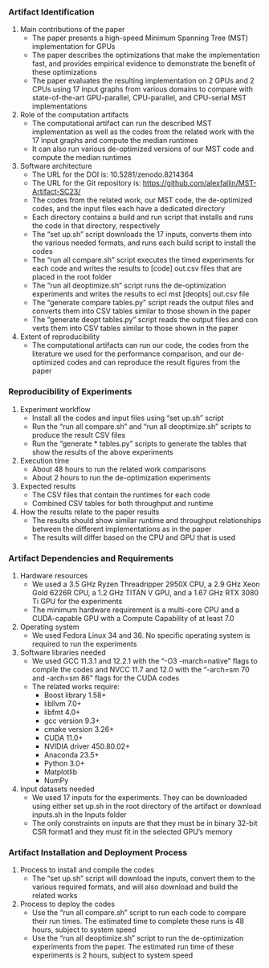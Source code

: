 ### Artifact Identification
1. Main contributions of the paper
    - The paper presents a high-speed Minimum Spanning Tree (MST) implementation for GPUs
    - The paper describes the optimizations that make the implementation fast, and provides empirical evidence to demonstrate the benefit of these optimizations
    - The paper evaluates the resulting implementation on 2 GPUs and 2 CPUs using 17 input graphs from various domains to compare with state-of-the-art GPU-parallel, CPU-parallel, and CPU-serial MST
    implementations
2. Role of the computation artifacts
    - The computational artifact can run the described MST implementation as well as the codes from the related work with the 17 input graphs and compute the median runtimes
    - It can also run various de-optimized versions of our MST code and compute the median runtimes
3. Software architecture
    - The URL for the DOI is: 10.5281/zenodo.8214364
    - The URL for the Git repository is: https://github.com/alexfallin/MST-Artifact-SC23/
    - The codes from the related work, our MST code, the de-optimized codes, and the input files each have a dedicated directory
    - Each directory contains a build and run script that installs and runs the code in that directory, respectively
    - The “set up.sh” script downloads the 17 inputs, converts them into the various needed formats, and runs each build script to install the codes
    - The “run all compare.sh” script executes the timed experiments for each code and writes the results to [code] out.csv files that are placed in the root folder
    - The “run all deoptimize.sh” script runs the de-optimization experiments and writes the results to ecl mst [deopts] out.csv file
    - The “generate compare tables.py” script reads the output files and converts them into CSV tables similar to those shown in the paper
    - The “generate deopt tables.py” script reads the output files and con verts them into CSV tables similar to those shown in the paper
4. Extent of reproducibility
    - The computational artifacts can run our code, the codes from the literature we used for the performance comparison, and our de-optimized codes and can reproduce the result figures from the paper
### Reproducibility of Experiments
1. Experiment workflow
    - Install all the codes and input files using “set up.sh” script
    - Run the “run all compare.sh” and “run all deoptimize.sh” scripts to produce the result CSV files
    - Run the “generate * tables.py” scripts to generate the tables that show the results of the above experiments
2. Execution time
    - About 48 hours to run the related work comparisons
    - About 2 hours to run the de-optimization experiments
3. Expected results
    - The CSV files that contain the runtimes for each code
    - Combined CSV tables for both throughput and runtime
4. How the results relate to the paper results
    - The results should show similar runtime and throughput relationships between the different implementations as in the paper
    - The results will differ based on the CPU and GPU that is used
### Artifact Dependencies and Requirements
1. Hardware resources
    - We used a 3.5 GHz Ryzen Threadripper 2950X CPU, a 2.9 GHz Xeon Gold 6226R CPU, a 1.2 GHz TITAN V GPU, and a 1.67 GHz RTX 3080 Ti GPU for the experiments
    - The minimum hardware requirement is a multi-core CPU and a
    CUDA-capable GPU with a Compute Capability of at least 7.0
2. Operating system
    - We used Fedora Linux 34 and 36. No specific operating system is required to run the experiments
3. Software libraries needed
    - We used GCC 11.3.1 and 12.2.1 with the “-O3 -march=native” flags to compile the codes and NVCC 11.7 and 12.0 with the “-arch=sm 70 and -arch=sm 86” flags for the CUDA codes
    - The related works require:
        - Boost library 1.58+
        - libllvm 7.0+
        - libfmt 4.0+
        - gcc version 9.3+
        - cmake version 3.26+
        - CUDA 11.0+
        - NVIDIA driver 450.80.02+
        - Anaconda 23.5+
        - Python 3.0+
        - Matplotlib
        - NumPy
4. Input datasets needed
    - We used 17 inputs for the experiments. They can be downloaded using either set up.sh in the root directory of the artifact or download inputs.sh in the Inputs folder
    - The only constraints on inputs are that they must be in binary 32-bit CSR format1 and they must fit in the selected GPU’s memory
### Artifact Installation and Deployment Process
1. Process to install and compile the codes
    - The “set up.sh” script will download the inputs, convert them to the various required formats, and will also download and build the related works
2. Process to deploy the codes
    - Use the “run all compare.sh” script to run each code to compare their run times. The estimated time to complete these runs is 48 hours, subject to system speed
    - Use the “run all deoptimize.sh” script to run the de-optimization experiments from the paper. The estimated run time of these experiments is 2 hours, subject to system speed
